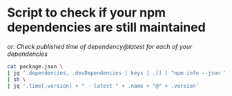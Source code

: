# Script to check if your npm dependencies are still maintained

_or: Check published time of dependency@latest for each of your dependencies_

```sh
cat package.json \
| jq '.dependencies, .devDependencies | keys | .[] | "npm info --json "+.   ' -r \
| sh \
| jq '.time[.version] + " - latest " + .name + "@" + .version'
```
